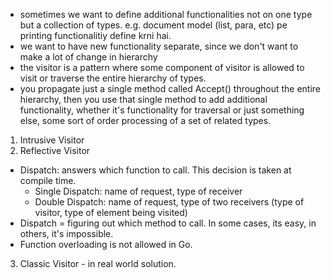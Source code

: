 - sometimes we want to define additional functionalities not on one type but a collection of types. e.g. document model (list, para, etc) pe printing functionalitiy define krni hai.
- we want to have new functionality separate, since we don't want to make a lot of change in hierarchy
- the visitor is a pattern where some component of visitor is allowed to visit or traverse the entire
hierarchy of types.
- you propagate just a single method called Accept() throughout the entire
hierarchy, then you use that single method to add additional functionality, whether it's functionality for
traversal or just something else, some sort of order processing of a set of related types.


1. Intrusive Visitor
2. Reflective Visitor

- Dispatch: answers which function to call. This decision is taken at compile time. 
  - Single Dispatch: name of request, type of receiver
  - Double Dispatch: name of request, type of two receivers (type of visitor, type of element being visited)
- Dispatch = figuring out which method to call. In some cases, its easy, in others, it's impossible.
- Function overloading is not allowed in Go.
3. Classic Visitor - in real world solution.